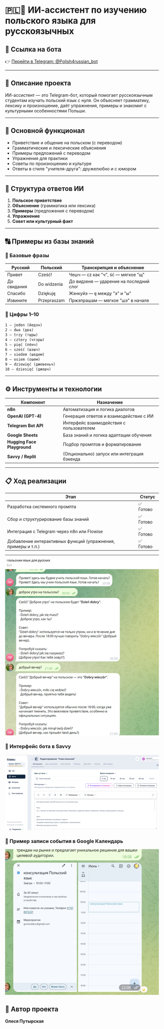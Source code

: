  # 🇵🇱🤖 ИИ-ассистент по изучению польского языка для русскоязычных

## 🔗 Ссылка на бота
👉 [Перейти в Telegram: @Polish4russian_bot](https://t.me/Polish4russian_bot)

---

## 📌 Описание проекта

ИИ-ассистент — это Telegram-бот, который помогает русскоязычным студентам изучать польский язык с нуля. Он объясняет грамматику, лексику и произношение, даёт упражнения, примеры и знакомит с культурными особенностями Польши.

---

## 🧠 Основной функционал

- Приветствие и общение на польском (с переводом)
- Грамматические и лексические объяснения
- Примеры предложений с переводом
- Упражнения для практики
- Советы по произношению и культуре
- Ответы в стиле "учителя-друга": дружелюбно и с юмором

---

## 🧾 Структура ответов ИИ

1. **Польское приветствие**  
2. **Объяснение** (грамматика или лексика)  
3. **Примеры** (предложения с переводом)  
4. **Упражнение**  
5. **Совет или культурный факт**

---

## 🔠 Примеры из базы знаний

### 📍 Базовые фразы
| Русский                      | Польский                         | Транскрипция и объяснение                           |
|-----------------------------|----------------------------------|-----------------------------------------------------|
| Привет                      | Cześć!                           | Чешч — cz как "ч", ść — мягкое "щ"                 |
| До свидания                 | Do widzenia                      | До видзеня — ударение на последний слог            |
| Спасибо                     | Dziękuję                         | Жэнкуйэ — ę между "э" и "ы"                         |
| Извините                    | Przepraszam                      | Пржэпрашам — мягкое "шэ" в начале                  |

### 📍 Цифры 1–10
```
1 – jeden (йедэн)
2 – dwa (два)
3 – trzy (тшры)
4 – cztery (чтэры)
5 – pięć (пёнч)
6 – sześć (шэшч)
7 – siedem (шедем)
8 – osiem (ошем)
9 – dziewięć (джевеньч)
10 – dziesięć (джешч)
```

---

## ⚙️ Инструменты и технологии

| Компонент             | Назначение                                     |
|----------------------|-------------------------------------------------|
| **n8n**              | Автоматизация и логика диалогов                |
| **OpenAI (GPT-4)**   | Генерация ответов и взаимодействие с ИИ        |
| **Telegram Bot API** | Интерфейс взаимодействия с пользователем       |
| **Google Sheets**    | База знаний и логика адаптации обучения        |
| **Hugging Face Playground** | Подбор промптов и форматирование              |
| **Savvy / Replit**   | (Опционально) запуск или интеграция бэкенда    |

---

## 📋 Ход реализации

| Этап                                                        | Статус     |
|-------------------------------------------------------------|------------|
| Разработка системного промпта                               | ✅ Готово   |
| Сбор и структурирование базы знаний                         | ✅ Готово   |
| Интеграция с Telegram через n8n или Flowise                 | ✅ Готово   |
| Добавление интерактивных функций (упражнения, примеры и т.п.) | ✅ Готово   |

---

![Пример работы бота](polish_bot_demo_small.png)


### 🧾 Интерфейс бота в Savvy
![Настройки Savvy](savvy_bot_settings_small.png)

### 📅 Пример записи события в Google Календарь
![Google Calendar](google_calendar_event_small.png)

## 🚀 Автор проекта

**Олеся Путырская**  

